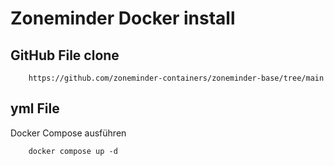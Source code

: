 # Zoneminder Docker install

## GitHub File clone

        https://github.com/zoneminder-containers/zoneminder-base/tree/main

## yml File 

Docker Compose ausführen

        docker compose up -d
